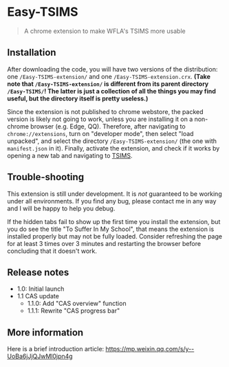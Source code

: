 # Easy-TSIMS
> A chrome extension to make WFLA's TSIMS more usable

## Installation
After downloading the code, you will have two versions of the distribution: one `/Easy-TSIMS-extension/` and one `/Easy-TSIMS-extension.crx`. **(Take note that `/Easy-TSIMS-extension/` is different from its parent directory `/Easy-TSIMS/`! The latter is just a collection of all the things you may find useful, but the directory itself is pretty useless.)**

Since the extension is not published to chrome webstore, the packed version is likely not going to work, unless you are installing it on a non-chrome browser (e.g. Edge, QQ). Therefore, after navigating to `chrome://extensions`, turn on "developer mode", then select "load unpacked", and select the directory `/Easy-TSIMS-extension/` (the one with `manifest.json` in it). Finally, activate the extension, and check if it works by opening a new tab and navigating to [TSIMS](http://101.230.1.163).

## Trouble-shooting
This extension is still under development. It is *not* guaranteed to be working under all environments. If you find any bug, please contact me in any way and I will be happy to help you debug.

If the hidden tabs fail to show up the first time you install the extension, but you do see the title "To Suffer In My School", that means the extension is installed properly but may not be fully loaded. Consider refreshing the page for at least 3 times over 3 minutes and restarting the browser before concluding that it doesn't work.

## Release notes
- 1.0: Initial launch
- 1.1 CAS update
  - 1.1.0: Add "CAS overview" function
  - 1.1.1: Rewrite "CAS progress bar"

## More information
Here is a brief introduction article: https://mp.weixin.qq.com/s/y--UoBa6jJjQJwMl0jpn4g

